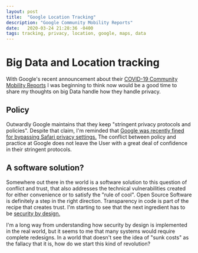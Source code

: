 ```yaml
---
layout: post
title:  "Google Location Tracking"
description: "Google Community Mobility Reports"
date:   2020-03-24 21:28:36 -0400
tags: tracking, privacy, location, google, maps, data
---
```


# Big Data and Location tracking

With Google's recent announcement about their [COVID-19 Community Mobility Reports](https://google.com/covid19/mobility)
I was beginning to think now would be a good time to share my thoughts on big Data handle
how they handle privacy.

## Policy

Outwardly Google maintains that they keep "stringent privacy protocols and policies". Despite
that claim, I'm reminded that [Google was recently fined for bypassing Safari privacy settings.](https://www.infosecurity-magazine.com/news/google-receives-record-fine-for-bypassing-safari/)
The conflict between policy and practice at Google does not leave the User with a great
deal of confidence in their stringent protocols.

## A software solution?

Somewhere out there in the world is a software solution to this question of conflict and
trust, that also addresses the technical vulnerabilities created for either convenience
or to satisfy the "rule of cool". Open Source Software is definitely a step in the
right direction. Transparency in code is part of the recipe that creates trust. I'm
starting to see that the next ingredient has to be [security by design.](https://en.wikipedia.org/wiki/Secure_by_design)

I'm a long way from understanding how security by design is implemented in the real world,
but it seems to me that many systems would require complete redesigns. In a world that doesn't
see the idea of "sunk costs" as the fallacy that it is, how do we start this kind of
revolution?
